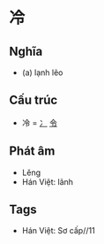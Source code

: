 # 冷

## Nghĩa

* (a) lạnh lẽo

## Cấu trúc
* 冷 = [冫](冫.md) [令](令.md)

## Phát âm

* Lěng
* Hán Việt: lãnh

## Tags
* Hán Việt: Sơ cấp//11

<script>window.HANZI_FIELD='冷';</script>

